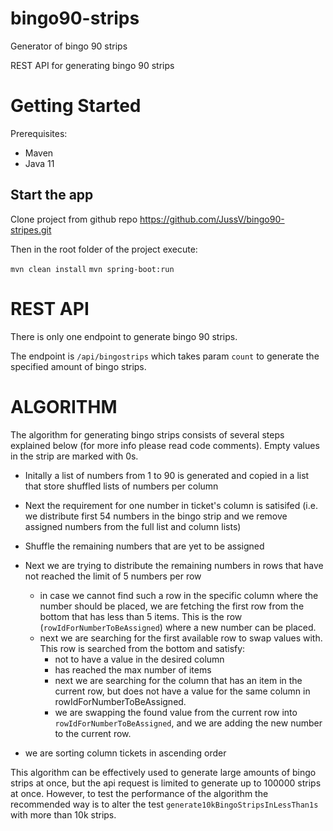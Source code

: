 # bingo90-strips
Generator of bingo 90 strips

REST API for generating bingo 90 strips

# Getting Started
Prerequisites:
* Maven
* Java 11

## Start the app
Clone project from github repo https://github.com/JussV/bingo90-stripes.git

Then in the root folder of the project execute:

 <code>mvn clean install</code>
 <code>mvn spring-boot:run</code>

# REST API
There is only one endpoint to generate bingo 90 strips.

The endpoint is <code>/api/bingostrips</code> which takes param <code>count</code> to generate the specified amount of bingo strips.

# ALGORITHM

The algorithm for generating bingo strips consists of several steps explained below (for more info please read code comments). 
Empty values in the strip are marked with 0s.

  * Initally a list of numbers from 1 to 90 is generated and copied in a list that store shuffled lists of numbers per column

  * Next the requirement for one number in ticket's column is satisifed 
(i.e. we distribute first 54 numbers in the bingo strip and we remove assigned numbers from the full list and column lists)

  * Shuffle the remaining numbers that are yet to be assigned
  * Next we are trying to distribute the remaining numbers in rows that have not reached the limit of 5 numbers per row
    * in case we cannot find such a row in the specific column where the number should be placed, we are fetching the first row from the bottom that has less than 5 items. This is the row (<code>rowIdForNumberToBeAssigned</code>) where a new number can be placed.
    * next we are searching for the first available row to swap values with. This row is searched from the bottom and satisfy: 
      * not to have a value in the desired column
      * has reached the max number of items
      * next we are searching for the column that has an item in the current row, but does not have a value for the same column in rowIdForNumberToBeAssigned. 
      * we are swapping the found value from the current row into <code>rowIdForNumberToBeAssigned</code>, and we are adding the new number to the current row.
  * we are sorting column tickets in ascending order
  
  This algorithm can be effectively used to generate large amounts of bingo strips at once, but the api request is limited to generate up to 100000 strips at once. 
  However, to test the performance of the algorithm the recommended way is to alter the test <code>generate10kBingoStripsInLessThan1s</code> with more than 10k strips.
